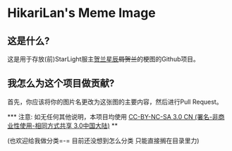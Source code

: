 # HikariLan's Meme Image

## 这是什么?
  这是用于存放(前)StarLight服主[贺兰星辰](https://my.minecraft.kim)~~屑贺兰~~的梗图的Github项目。

## 我怎么为这个项目做贡献?
  首先，你应该将你的图片名更改为这张图的主要内容，然后进行Pull Request。
  
  **\* 注意: 如无任何其他说明，本项目均使用 [CC-BY-NC-SA 3.0 CN (署名-非商业性使用-相同方式共享 3.0中国大陆)](https://creativecommons.org/licenses/by-nc-sa/3.0/cn/) **

(也欢迎给我做分类=-= 目前还没想到怎么分类 只能直接搁在目录里力)